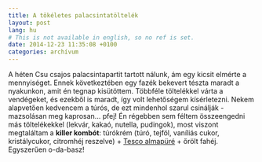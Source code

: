 ```yaml
---
title: A tökéletes palacsintatöltelék
layout: post
lang: hu
# This is not available in english, so no ref is set.
date: 2014-12-23 11:35:08 +0100
categories: archívum
---
```


A héten Csu csajos palacsintapartit tartott nálunk, ám egy kicsit elmérte a mennyiséget. Ennek következtében egy fazék bekevert tészta maradt a nyakunkon, amit én tegnap kisütöttem. Többféle töltelékkel várta a vendégeket, és ezekből is maradt, így volt lehetőségem kísérletezni. Nekem alapvetően kedvencem a túrós, de ezt mindenhol szarul csinálják - mazsolásan meg kaprosan... pfej! Én régebben sem féltem összeengedni más töltelékekkel (lekvár, kakaó, nutella, pudingok), most viszont megtaláltam a __killer kombót__: túrókrém (túró, tejföl, vaníliás cukor, kristálycukor, citromhéj reszelve) + [Tesco almapüré](http://bevasarlas.tesco.hu/hu-HU/ProductDetail/ProductDetail/2004010878473) + őrölt fahéj. Egyszerűen o-da-basz!
